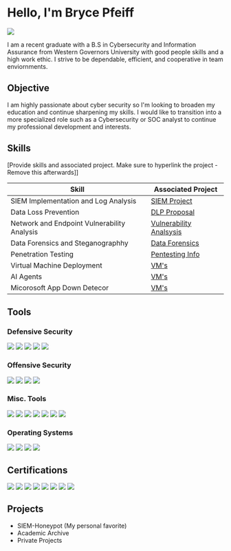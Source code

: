 # Hello, I'm Bryce Pfeiff
<a href="www.linkedin.com/in/bryce-pfeiff"><img src="https://img.shields.io/badge/-LinkedIn-0072b1?&style=for-the-badge&logo=linkedin&logoColor=white" /></a>


I am a recent graduate with a B.S in Cybersecurity and Information Assurance from Western Governors University with good people skills and a high work ethic. I strive to be dependable, efficient, and cooperative in team enviornments. 

## Objective

I am highly passionate about cyber security so I'm looking to broaden my education and continue sharpening my skills. I would like to transition into a more specialized role such as a Cybersecurity or SOC analyst to continue my professional development and interests.

## Skills
[Provide skills and associated project. Make sure to hyperlink the project - Remove this afterwards]]

| Skill                                         | Associated Project         |
|-----------------------------------------------|----------------------------|
| SIEM Implementation and Log Analysis          | <a href="https://github.com/BMAN72731/SIEM-Honeypot">SIEM Project</a>|
| Data Loss Prevention                          | <a href="https://github.com/BMAN72731/Academic-Projects">DLP Proposal</a>|
| Network and Endpoint Vulnerability Analysis   | <a href="https://github.com/BMAN72731/Academic-Projects">Vulnerability Analsysis</a>|
| Data Forensics and Steganographhy             | <a href="https://github.com/BMAN72731/Academic-Projects">Data Forensics</a>|
| Penetration Testing                           |<a href="https://github.com/BMAN72731/Academic-Projects">Pentesting Info</a>|
| Virtual Machine Deployment                    | <a href="https://github.com/BMAN72731/Private-Projects">VM's</a>|
| AI Agents                                     | <a href="https://github.com/BMAN72731/Private-Projects">VM's</a>|
| Micorosoft App Down Detecor                   | <a href="https://github.com/BMAN72731/Private-Projects">VM's</a>|

## Tools

### Defensive Security
<div>
    <img src="https://img.shields.io/badge/-Wireshark-1679A7?&style=for-the-badge&logo=Wireshark&logoColor=white" />
    <img src="https://img.shields.io/badge/-Microsoft_Defender_for_Endpoint-00A4EF?&style=for-the-badge&logo=Microsoft&logoColor=white" />
    <img src="https://img.shields.io/badge/-SIEM-4B4B4B?style=for-the-badge&logo=security&logoColor=white" />
    <img src="https://img.shields.io/badge/-Microsoft%20Sentinel-5E5E5E?style=for-the-badge&logo=Microsoft&logoColor=white" />
    <img src="https://img.shields.io/badge/-BitLocker-0078D4?&style=for-the-badge&logo=Microsoft&logoColor=white" />
</div>

### Offensive Security
<div>
    <img src="https://img.shields.io/badge/-Nmap-004472?&style=for-the-badge&logo=Nmap&logoColor=white" />
    <img src="https://img.shields.io/badge/-Burp%20Suite-FF7139?&style=for-the-badge&logo=Burp%20Suite&logoColor=white" />
    <img src="https://img.shields.io/badge/-Metasploit-5081C1?&style=for-the-badge&logo=Metasploit&logoColor=white" />
    <img src="https://img.shields.io/badge/-Autopsy-2E3A59?&style=for-the-badge&logo=The%20Sleuth%20Kit&logoColor=white" />
</div>

### Misc. Tools
<div>
<img src="https://img.shields.io/badge/-Active%20Directory-4472C4?&style=for-the-badge&logo=Windows&logoColor=white" />
<img src="https://img.shields.io/badge/-Exchange-0078D4?&style=for-the-badge&logo=Microsoft%20Exchange&logoColor=white" />
<img src="https://img.shields.io/badge/-Intune-0078D4?&style=for-the-badge&logo=Microsoft%20Intune&logoColor=white" />
<img src="https://img.shields.io/badge/-Virtualization-008080?style=for-the-badge&logo=VMware&logoColor=white" />
<img src="https://img.shields.io/badge/-AI%20RAG%20Models-8A2BE2?&style=for-the-badge&logo=OpenAI&logoColor=white" />
<img src="https://img.shields.io/badge/-AI-202124?&style=for-the-badge&logo=OpenAI&logoColor=white" />
<img src="https://img.shields.io/badge/-IoT-0A9396?&style=for-the-badge&logo=Raspberry%20Pi&logoColor=white" />
</div>

### Operating Systems
<div>
<img src="https://img.shields.io/badge/-Windows-0078D6?&style=for-the-badge&logo=Windows&logoColor=white" />
<img src="https://img.shields.io/badge/-Kali%20Linux-557C94?&style=for-the-badge&logo=Kali%20Linux&logoColor=white" />
<img src="https://img.shields.io/badge/-Ubuntu-E95420?&style=for-the-badge&logo=Ubuntu&logoColor=white" />
<img src="https://img.shields.io/badge/-macOS-000000?&style=for-the-badge&logo=Apple&logoColor=white" />
</div>

## Certifications

<div>
<img src="https://img.shields.io/badge/-CompTIA%20PenTest+-E51F27?&style=for-the-badge&logo=CompTIA&logoColor=white" />
<img src="https://img.shields.io/badge/-CompTIA%20CySA+-004660?&style=for-the-badge&logo=CompTIA&logoColor=white" />
<img src="https://img.shields.io/badge/-ISC2%20SSCP-005073?&style=for-the-badge&logo=ISC2&logoColor=white" />
<img src="https://img.shields.io/badge/-CompTIA%20Security+-ED1C24?&style=for-the-badge&logo=CompTIA&logoColor=white" />
<img src="https://img.shields.io/badge/-ITIL%204%20Foundation-9B30FF?&style=for-the-badge&logo=AXELOS&logoColor=white" />
<img src="https://img.shields.io/badge/-CompTIA%20Network+-00758F?&style=for-the-badge&logo=CompTIA&logoColor=white" />
<img src="https://img.shields.io/badge/-CompTIA%20Project+-2AABE1?&style=for-the-badge&logo=CompTIA&logoColor=white" />
<img src="https://img.shields.io/badge/-CompTIA%20A+-B92F21?&style=for-the-badge&logo=CompTIA&logoColor=white" />
</div>

## Projects
- SIEM-Honeypot (My personal favorite)
- Academic Archive
- Private Projects
